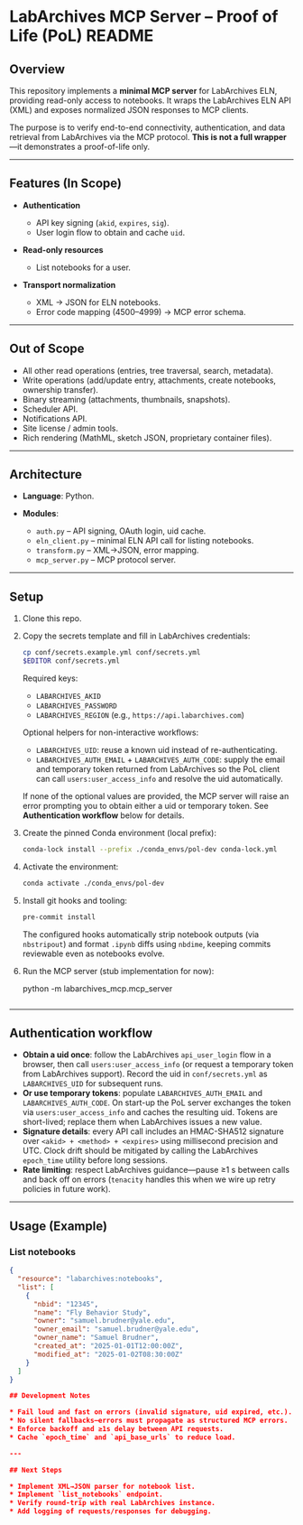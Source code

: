 # LabArchives MCP Server – Proof of Life (PoL) README

## Overview

This repository implements a **minimal MCP server** for LabArchives ELN, providing read-only access to notebooks. It wraps the LabArchives ELN API (XML) and exposes normalized JSON responses to MCP clients.

The purpose is to verify end-to-end connectivity, authentication, and data retrieval from LabArchives via the MCP protocol. **This is not a full wrapper**—it demonstrates a proof-of-life only.

---

## Features (In Scope)

* **Authentication**

  * API key signing (`akid`, `expires`, `sig`).
  * User login flow to obtain and cache `uid`.
* **Read-only resources**

  * List notebooks for a user.
* **Transport normalization**

  * XML → JSON for ELN notebooks.
  * Error code mapping (4500–4999) → MCP error schema.

---

## Out of Scope

* All other read operations (entries, tree traversal, search, metadata).
* Write operations (add/update entry, attachments, create notebooks, ownership transfer).
* Binary streaming (attachments, thumbnails, snapshots).
* Scheduler API.
* Notifications API.
* Site license / admin tools.
* Rich rendering (MathML, sketch JSON, proprietary container files).

---

## Architecture

* **Language**: Python.
* **Modules**:

  * `auth.py` – API signing, OAuth login, uid cache.
  * `eln_client.py` – minimal ELN API call for listing notebooks.
  * `transform.py` – XML→JSON, error mapping.
  * `mcp_server.py` – MCP protocol server.

---

## Setup

1. Clone this repo.
2. Copy the secrets template and fill in LabArchives credentials:

   ```bash
   cp conf/secrets.example.yml conf/secrets.yml
   $EDITOR conf/secrets.yml
   ```

   Required keys:

   - `LABARCHIVES_AKID`
   - `LABARCHIVES_PASSWORD`
   - `LABARCHIVES_REGION` (e.g., `https://api.labarchives.com`)

   Optional helpers for non-interactive workflows:

   - `LABARCHIVES_UID`: reuse a known uid instead of re-authenticating.
   - `LABARCHIVES_AUTH_EMAIL` + `LABARCHIVES_AUTH_CODE`: supply the email and temporary token returned from LabArchives so the PoL client can call `users:user_access_info` and resolve the uid automatically.

   If none of the optional values are provided, the MCP server will raise an error prompting you to obtain either a uid or temporary token. See **Authentication workflow** below for details.
3. Create the pinned Conda environment (local prefix):

   ```bash
   conda-lock install --prefix ./conda_envs/pol-dev conda-lock.yml
   ```
4. Activate the environment:

   ```bash
   conda activate ./conda_envs/pol-dev
   ```
5. Install git hooks and tooling:

   ```bash
   pre-commit install
   ```

   The configured hooks automatically strip notebook outputs (via `nbstripout`) and
   format `.ipynb` diffs using `nbdime`, keeping commits reviewable even as notebooks evolve.
6. Run the MCP server (stub implementation for now):

   python -m labarchives_mcp.mcp_server
   ```

---

## Authentication workflow

- **Obtain a uid once**: follow the LabArchives `api_user_login` flow in a browser, then call `users:user_access_info` (or request a temporary token from LabArchives support). Record the uid in `conf/secrets.yml` as `LABARCHIVES_UID` for subsequent runs.
- **Or use temporary tokens**: populate `LABARCHIVES_AUTH_EMAIL` and `LABARCHIVES_AUTH_CODE`. On start-up the PoL server exchanges the token via `users:user_access_info` and caches the resulting uid. Tokens are short-lived; replace them when LabArchives issues a new value.
- **Signature details**: every API call includes an HMAC-SHA512 signature over `<akid> + <method> + <expires>` using millisecond precision and UTC. Clock drift should be mitigated by calling the LabArchives `epoch_time` utility before long sessions.
- **Rate limiting**: respect LabArchives guidance—pause ≥1 s between calls and back off on errors (`tenacity` handles this when we wire up retry policies in future work).

---

## Usage (Example)

### List notebooks

```json
{
  "resource": "labarchives:notebooks",
  "list": [
    {
      "nbid": "12345",
      "name": "Fly Behavior Study",
      "owner": "samuel.brudner@yale.edu",
      "owner_email": "samuel.brudner@yale.edu",
      "owner_name": "Samuel Brudner",
      "created_at": "2025-01-01T12:00:00Z",
      "modified_at": "2025-01-02T08:30:00Z"
    }
  ]
}

## Development Notes

* Fail loud and fast on errors (invalid signature, uid expired, etc.).
* No silent fallbacks—errors must propagate as structured MCP errors.
* Enforce backoff and ≥1s delay between API requests.
* Cache `epoch_time` and `api_base_urls` to reduce load.

---

## Next Steps

* Implement XML→JSON parser for notebook list.
* Implement `list_notebooks` endpoint.
* Verify round-trip with real LabArchives instance.
* Add logging of requests/responses for debugging.
